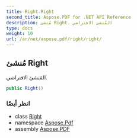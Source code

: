 ```yaml
---
title: Right.Right
second_title: Aspose.PDF for .NET API Reference
description: مُنشئ Right. المُنشئ الافتراضي
type: docs
weight: 10
url: /ar/net/aspose.pdf/right/right/
---
```

## مُنشئ Right

المُنشئ الافتراضي.

```csharp
public Right()
```

### انظر أيضًا

* class [Right](../)
* namespace [Aspose.Pdf](../../../aspose.pdf/)
* assembly [Aspose.PDF](../../../)